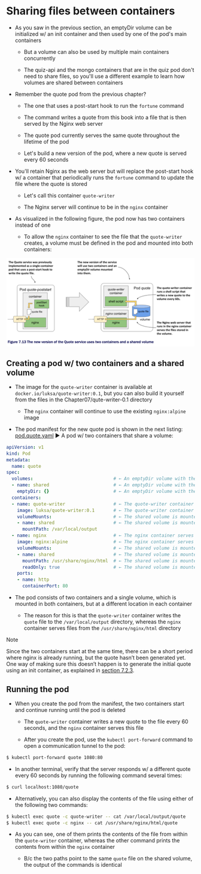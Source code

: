 # Sharing files between containers

* As you saw in the previous section, an emptyDir volume can be initialized w/ an init container and then used by one of the pod's main containers

  * But a volume can also be used by multiple main containers concurrently

  * The quiz-api and the mongo containers that are in the quiz pod don't need to share files, so you'll use a different example to learn how volumes are shared between containers

* Remember the quote pod from the previous chapter?

  * The one that uses a post-start hook to run the `fortune` command

  * The command writes a quote from this book into a file that is then served by the Nginx web server

  * The quote pod currently serves the same quote throughout the lifetime of the pod

  * Let's build a new version of the pod, where a new quote is served every 60 seconds

* You'll retain Nginx as the web server but will replace the post-start hook w/ a container that periodically runs the `fortune` command to update the file where the quote is stored

  * Let's call this container `quote-writer`

  * The Nginx server will continue to be in the `nginx` container

* As visualized in the following figure, the pod now has two containers instead of one

  * To allow the `nginx` container to see the file that the `quote-writer` creates, a volume must be defined in the pod and mounted into both containers:

![Fig. 1 The new version of the Quite service uses tow containers and a shared volume](../../../../../../img/kubernetes-in-action.demo/chpt07/section02/emptydir-volume/sharing-files-between-contianers/diag01.png)

## Creating a pod w/ two containers and a shared volume

* The image for the `quote-writer` container is available at `docker.io/luksa/quote-writer:0.1`, but you can also build it yourself from the files in the Chapter07/qute-writer-0.1 directory

  * The `nginx` container will continue to use the existing `nginx:alpine` image

* The pod manifest for the new quote pod is shown in the next listing: [pod.quote.yaml](./pod.quote.yaml) ▶︎ A pod w/ two containers that share a volume:

```yaml
apiVersion: v1
kind: Pod
metadata:
  name: quote
spec:
  volumes:                              # ← An emptyDir volume with the name shared is defined.
  - name: shared                        # ← An emptyDir volume with the name shared is defined.
    emptyDir: {}                        # ← An emptyDir volume with the name shared is defined.
  containers:
  - name: quote-writer                  # ← The quote-writer container writes the quote to a file.
    image: luksa/quote-writer:0.1       # ← The quote-writer container writes the quote to a file.
    volumeMounts:                       # ← The shared volume is mounted into the quote-writer container.
    - name: shared                      # ← The shared volume is mounted into the quote-writer container.
      mountPath: /var/local/output
  - name: nginx                         # ← The nginx container serves the quote file.
    image: nginx:alpine                 # ← The nginx container serves the quote file.
    volumeMounts:                       # ← The shared volume is mounted into the nginx container.
    - name: shared                      # ← The shared volume is mounted into the nginx container.
      mountPath: /usr/share/nginx/html  # ← The shared volume is mounted into the nginx container.
      readOnly: true                    # ← The shared volume is mounted into the nginx container.
    ports:
    - name: http
      containerPort: 80
```

* The pod consists of two containers and a single volume, which is mounted in both containers, but at a different location in each container

  * The reason for this is that the `quote-writer` container writes the `quote` file to the `/var/local/output` directory, whereas the `nginx` container serves files from the `/usr/share/nginx/html` directory

> [!NOTE]
> 
> Since the two containers start at the same time, there can be a short period where nginx is already running, but the quote hasn’t been generated yet. One way of making sure this doesn’t happen is to generate the initial quote using an init container, as explained in [section 7.2.3](../populate-emptydir-vol-with-init-container).

## Running the pod

* When you create the pod from the manifest, the two containers start and continue running until the pod is deleted

  * The `quote-writer` container writes a new quote to the file every 60 seconds, and the `nginx` container serves this file

  * After you create the pod, use the `kubectl port-forward` command to open a communication tunnel to the pod:

```zsh
$ kubectl port-forward quote 1080:80
```

* In another terminal, verify that the server responds w/ a different quote every 60 seconds by running the following command several times:

```zsh
$ curl localhost:1080/quote
```

* Alternatively, you can also display the contents of the file using either of the following two commands:

```zsh
$ kubectl exec quote -c quote-writer -- cat /var/local/output/quote
$ kubectl exec quote -c nginx -- cat /usr/share/nginx/html/quote
```

* As you can see, one of them prints the contents of the file from within the `quote-writer` container, whereas the other command prints the contents from within the `nginx` container

  * B/c the two paths point to the same `quote` file on the shared volume, the output of the commands is identical
